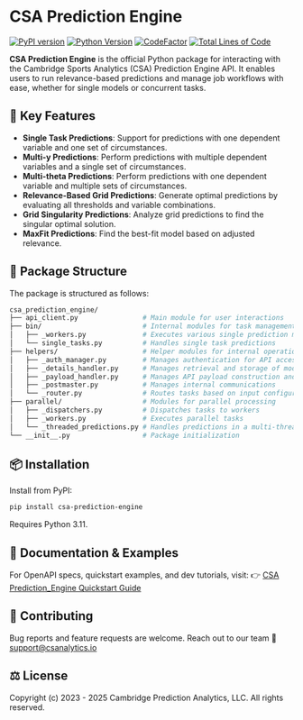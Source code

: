 # CSA Prediction Engine
[![PyPI version](https://img.shields.io/pypi/v/csa-prediction-engine.svg)](https://pypi.org/project/csa-prediction-engine/)
[![Python Version](https://img.shields.io/badge/python-%20v3.11-blue)](https://github.com/CambridgeSportsAnalytics/prediction_engine)
[![CodeFactor](https://www.codefactor.io/repository/github/cambridgesportsanalytics/csa_prediction_engine/badge)](https://www.codefactor.io/repository/github/cambridgesportsanalytics/csa_prediction_engine)
[![Total Lines of Code](https://tokei.rs/b1/github/CambridgeSportsAnalytics/csa_prediction_engine?category=code)](https://github.com/CambridgeSportsAnalytics/csa_prediction_engine)

**CSA Prediction Engine** is the official Python package for interacting with the Cambridge Sports Analytics (CSA) Prediction Engine API. It enables users to run relevance-based predictions and manage job workflows with ease, whether for single models or concurrent tasks.


## 🚀 Key Features

- **Single Task Predictions**: Support for predictions with one dependent variable and one set of circumstances.
- **Multi-y Predictions**: Perform predictions with multiple dependent variables and a single set of circumstances.
- **Multi-theta Predictions**: Perform predictions with one dependent variable and multiple sets of circumstances.
- **Relevance-Based Grid Predictions**: Generate optimal predictions by evaluating all thresholds and variable combinations.
- **Grid Singularity Predictions**: Analyze grid predictions to find the singular optimal solution.
- **MaxFit Predictions**: Find the best-fit model based on adjusted relevance.


## 🧱 Package Structure

The package is structured as follows:

```bash
csa_prediction_engine/
├── api_client.py                # Main module for user interactions
├── bin/                         # Internal modules for task management
│   ├── _workers.py              # Executes various single prediction models
│   └── single_tasks.py          # Handles single task predictions
├── helpers/                     # Helper modules for internal operations
│   ├── _auth_manager.py         # Manages authentication for API access
│   ├── _details_handler.py      # Manages retrieval and storage of model details
│   ├── _payload_handler.py      # Manages API payload construction and processing
│   ├── _postmaster.py           # Manages internal communications
│   └── _router.py               # Routes tasks based on input configurations
├── parallel/                    # Modules for parallel processing
│   ├── _dispatchers.py          # Dispatches tasks to workers
│   ├── _workers.py              # Executes parallel tasks
│   └── _threaded_predictions.py # Handles predictions in a multi-threaded environment
└── __init__.py                  # Package initialization
```


## 📦 Installation

Install from PyPI:

```bash
pip install csa-prediction-engine
```
Requires Python 3.11.

## 📘 Documentation & Examples

For OpenAPI specs, quickstart examples, and dev tutorials, visit:
👉 [CSA Prediction_Engine Quickstart Guide](https://github.com/CambridgeSportsAnalytics/prediction_engine_quickstart)

## 🤝 Contributing

Bug reports and feature requests are welcome. Reach out to our team 📧 support@csanalytics.io

## ⚖️ License

Copyright (c) 2023 - 2025 Cambridge Prediction Analytics, LLC. All rights reserved.
